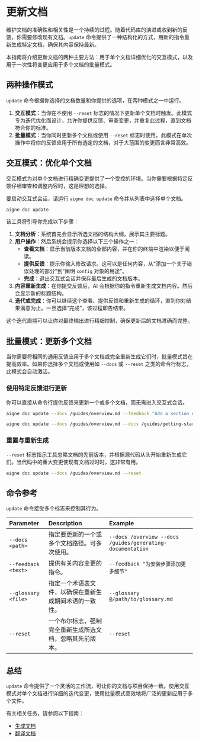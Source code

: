 # 更新文档

维护文档的准确性和相关性是一个持续的过程。随着代码库的演进或收到新的反馈，你需要修改现有文档。`update` 命令提供了一种结构化的方式，用新的指令重新生成特定文档，确保其内容保持最新。

本指南将介绍更新文档的两种主要方法：用于单个文档详细优化的交互模式，以及用于一次性将变更应用于多个文档的批量模式。

## 两种操作模式

`update` 命令根据你选择的文档数量和你提供的选项，在两种模式之一中运行。

1.  **交互模式**：当你在不使用 `--reset` 标志的情况下更新单个文档时触发。此模式专为迭代优化而设计，允许你提供反馈、审查变更，并重复此过程，直到文档符合你的标准。
2.  **批量模式**：当你同时更新多个文档或使用 `--reset` 标志时使用。此模式在单次操作中将你的反馈应用于所有选定的文档，对于大范围的变更而言非常高效。

## 交互模式：优化单个文档

交互模式为对单个文档进行精确变更提供了一个受控的环境。当你需要根据特定反馈仔细审查和调整内容时，这是理想的选择。

要启动交互式会话，请运行 `aigne doc update` 命令并从列表中选择单个文档。

```bash
aigne doc update
```

该工具将引导你完成以下步骤：

1.  **文档分析**：系统首先会显示所选文档的结构大纲，展示其主要标题。
2.  **用户操作**：然后系统会提示你选择以下三个操作之一：
    *   **查看文档**：显示当前版本文档的全部内容，并在你的终端中渲染以便于阅读。
    *   **提供反馈**：提示你输入修改请求。这可以是任何内容，从“添加一个关于错误处理的部分”到“阐明 `config` 对象的用途”。
    *   **完成**：退出交互式会话并保存最后生成的文档版本。
3.  **内容重新生成**：在你提交反馈后，AI 会根据你的指令重新生成文档内容。然后会显示新的标题结构。
4.  **迭代或完成**：你可以继续这个查看、提供反馈和重新生成的循环，直到你对结果满意为止。一旦选择“完成”，该过程即告结束。

这个迭代周期可以让你对最终输出进行精细控制，确保更新后的文档准确而完整。

## 批量模式：更新多个文档

当你需要将相同的通用反馈应用于多个文档或完全重新生成它们时，批量模式旨在提高效率。如果你选择多个文档或使用如 `--docs` 或 `--reset` 之类的命令行标志，此模式会自动激活。

### 使用特定反馈进行更新

你可以直接从命令行提供反馈来更新一个或多个文档，而无需进入交互式会话。

```bash title="使用反馈更新单个文档"
aigne doc update --docs /guides/overview.md --feedback "Add a section explaining the authentication flow"
```

```bash title="使用相同的反馈更新多个文档"
aigne doc update --docs /guides/overview.md --docs /guides/getting-started.md --feedback "Improve the clarity of all code examples"
```

### 重置与重新生成

`--reset` 标志指示工具忽略文档的先前版本，并根据源代码从头开始重新生成它们。当代码中的重大变更使现有文档过时时，这非常有用。

```bash title="从头开始重新生成特定文档"
aigne doc update --docs /guides/overview.md --reset
```

## 命令参考

`update` 命令接受多个标志来控制其行为。

| Parameter | Description | Example |
| :--- | :--- | :--- |
| `--docs <path>` | 指定要更新的一个或多个文档路径。可多次使用。 | `--docs /overview --docs /guides/generating-documentation` |
| `--feedback <text>` | 提供有关内容变更的指令。 | `--feedback "为安装步骤添加更多细节"` |
| `--glossary <file>` | 指定一个术语表文件，以确保在重新生成期间术语的一致性。 | `--glossary @/path/to/glossary.md` |
| `--reset` | 一个布尔标志，强制完全重新生成所选文档，忽略其先前版本。 | `--reset` |

## 总结

`update` 命令提供了一个灵活的工作流，可让你的文档与项目保持一致。使用交互模式对单个文档进行详细的迭代变更，使用批量模式高效地将广泛的更新应用于多个文件。

有关相关任务，请参阅以下指南：
- [生成文档](./guides-generating-documentation.md)
- [翻译文档](./guides-translating-documentation.md)